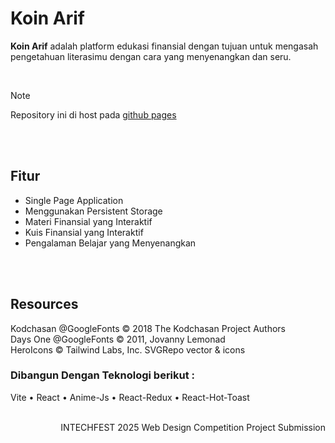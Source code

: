 # Koin Arif
**Koin Arif** adalah platform edukasi finansial dengan tujuan untuk mengasah pengetahuan literasimu dengan cara yang menyenangkan dan seru.

<br />

> [!NOTE]
> Repository ini di host pada [github pages](http://kelloverra.github.io/KoinArif)

<br />
<br />

## Fitur
* Single Page Application
* Menggunakan Persistent Storage
* Materi Finansial yang Interaktif
* Kuis Finansial yang Interaktif
* Pengalaman Belajar yang Menyenangkan


<br />
<br />


## Resources
Kodchasan @GoogleFonts &copy; 2018 The Kodchasan Project Authors \
Days One @GoogleFonts &copy; 2011, Jovanny Lemonad \
HeroIcons &copy; Tailwind Labs, Inc.
SVGRepo vector & icons


### Dibangun Dengan Teknologi berikut :
Vite • React • Anime-Js • React-Redux • React-Hot-Toast

<br />

<div align="right">INTECHFEST 2025 Web Design Competition Project Submission</div>